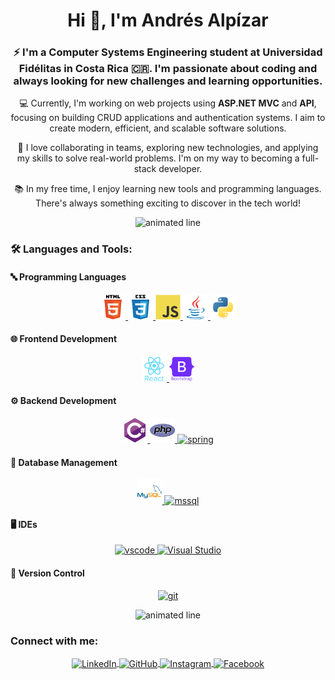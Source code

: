 <h1 align="center">Hi 👋, I'm Andrés Alpízar</h1>
<h3 align="center">⚡ I'm a Computer Systems Engineering student at Universidad Fidélitas in Costa Rica 🇨🇷. I'm passionate about coding and always looking for new challenges and learning opportunities.</h3>

<p align="center">💻 Currently, I'm working on web projects using <strong>ASP.NET MVC</strong> and <strong>API</strong>, focusing on building CRUD applications and authentication systems. I aim to create modern, efficient, and scalable software solutions.</p>

<p align="center">🚀 I love collaborating in teams, exploring new technologies, and applying my skills to solve real-world problems. I'm on my way to becoming a full-stack developer.</p>

<p align="center">📚 In my free time, I enjoy learning new tools and programming languages. There's always something exciting to discover in the tech world!</p>

<p align="center">
  <img src="https://user-images.githubusercontent.com/73097560/115834477-dbab4500-a447-11eb-908a-139a6edaec5c.gif" alt="animated line" />
</p>

<h3 align="left">🛠️ Languages and Tools:</h3>

<!-- Programming Languages -->
<h4 align="left">🔤 Programming Languages</h4>
<p align="center">
  <a href="https://www.w3.org/html/" target="_blank" rel="noreferrer"> 
    <img src="https://raw.githubusercontent.com/devicons/devicon/master/icons/html5/html5-original-wordmark.svg" alt="html5" width="40" height="40"/> 
  </a>
  <a href="https://www.w3schools.com/css/" target="_blank" rel="noreferrer"> 
    <img src="https://raw.githubusercontent.com/devicons/devicon/master/icons/css3/css3-original-wordmark.svg" alt="css3" width="40" height="40"/> 
  </a>
  <a href="https://www.javascript.com/" target="_blank" rel="noreferrer"> 
    <img src="https://raw.githubusercontent.com/devicons/devicon/master/icons/javascript/javascript-original.svg" alt="javascript" width="40" height="40"/> 
  </a>
  <a href="https://www.java.com" target="_blank" rel="noreferrer"> 
    <img src="https://raw.githubusercontent.com/devicons/devicon/master/icons/java/java-original.svg" alt="java" width="40" height="40"/> 
  </a>
  <a href="https://www.python.org/" target="_blank" rel="noreferrer"> 
    <img src="https://raw.githubusercontent.com/devicons/devicon/master/icons/python/python-original.svg" alt="python" width="40" height="40"/> 
  </a>
</p>

<!-- Frontend Development -->
<h4 align="left">🌐 Frontend Development</h4>
<p align="center">
  <a href="https://reactjs.org/" target="_blank" rel="noreferrer"> 
    <img src="https://raw.githubusercontent.com/devicons/devicon/master/icons/react/react-original-wordmark.svg" alt="react" width="40" height="40"/> 
  </a>
  <a href="https://getbootstrap.com" target="_blank" rel="noreferrer"> 
    <img src="https://raw.githubusercontent.com/devicons/devicon/master/icons/bootstrap/bootstrap-plain-wordmark.svg" alt="bootstrap" width="40" height="40"/> 
  </a>
</p>

<!-- Backend Development -->
<h4 align="left">⚙️ Backend Development</h4>
<p align="center">
  <a href="https://www.w3schools.com/cs/" target="_blank" rel="noreferrer"> 
    <img src="https://raw.githubusercontent.com/devicons/devicon/master/icons/csharp/csharp-original.svg" alt="csharp" width="40" height="40"/> 
  </a>
  <a href="https://www.php.net" target="_blank" rel="noreferrer"> 
    <img src="https://raw.githubusercontent.com/devicons/devicon/master/icons/php/php-original.svg" alt="php" width="40" height="40"/> 
  </a>
  <a href="https://spring.io/" target="_blank" rel="noreferrer"> 
    <img src="https://www.vectorlogo.zone/logos/springio/springio-icon.svg" alt="spring" width="40" height="40"/> 
  </a>
</p>

<!-- Database Management -->
<h4 align="left">💾 Database Management</h4>
<p align="center">
  <a href="https://www.mysql.com/" target="_blank" rel="noreferrer"> 
    <img src="https://raw.githubusercontent.com/devicons/devicon/master/icons/mysql/mysql-original-wordmark.svg" alt="mysql" width="40" height="40"/> 
  </a>
  <a href="https://www.microsoft.com/en-us/sql-server" target="_blank" rel="noreferrer"> 
    <img src="https://www.svgrepo.com/show/303229/microsoft-sql-server-logo.svg" alt="mssql" width="40" height="40"/> 
  </a>
</p>

<!-- IDEs -->
<h4 align="left">🖥 IDEs</h4>
<p align="center">
  <a href="https://code.visualstudio.com/" target="_blank" rel="noreferrer"> 
    <img src="https://upload.wikimedia.org/wikipedia/commons/9/9a/Visual_Studio_Code_1.35_icon.svg" alt="vscode" width="40" height="40"/> 
  </a>
  <a href="https://visualstudio.microsoft.com/" target="_blank" rel="noreferrer"> 
    <img src="https://visualstudio.microsoft.com/wp-content/uploads/2021/10/Product-Icon.svg" alt="Visual Studio" width="40" height="40"/> 
  </a>
</p>

<!-- Version Control -->
<h4 align="left">📂 Version Control</h4>
<p align="center">
  <a href="https://git-scm.com/" target="_blank" rel="noreferrer"> 
    <img src="https://www.vectorlogo.zone/logos/git-scm/git-scm-icon.svg" alt="git" width="40" height="40"/> 
  </a>
</p>

<p align="center">
  <img src="https://user-images.githubusercontent.com/73097560/115834477-dbab4500-a447-11eb-908a-139a6edaec5c.gif" alt="animated line" />
</p>

<h3 align="left">Connect with me:</h3>
<p align="center">
  <a href="https://www.linkedin.com/in/your-linkedin-profile" target="blank">
    <img align="center" src="https://img.icons8.com/nolan/64/linkedin.png" alt="LinkedIn" height="40" width="40" />
  </a>
  <a href="https://github.com/AndresALPD" target="blank">
    <img align="center" src="https://img.icons8.com/nolan/64/github.png" alt="GitHub" height="40" width="40" />
  </a>
  <a href="https://www.instagram.com/andres_alpizarr/" target="blank">
    <img align="center" src="https://img.icons8.com/nolan/64/instagram-new.png" alt="Instagram" height="40" width="40" />
  </a>
  <a href="https://www.facebook.com/profile.php?id=100009119623055" target="blank">
    <img align="center" src="https://img.icons8.com/nolan/64/facebook.png" alt="Facebook" height="40" width="40" />
  </a>
</p>


